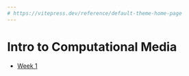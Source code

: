 ```yaml
---
# https://vitepress.dev/reference/default-theme-home-page
---
```


# Intro to Computational Media

- [Week 1](./week-1)
